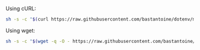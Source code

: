 Using cURL:

```bash
sh -s -c "$(curl https://raw.githubusercontent.com/bastantoine/dotenv/master/setup_env.sh)" -- -y
```

Using wget:
```bash
sh -s -c "$(wget -q -O - https://raw.githubusercontent.com/bastantoine/dotenv/master/setup_env.sh)" -- -y
```
